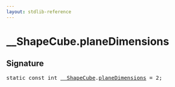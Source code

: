 ```yaml
---
layout: stdlib-reference
---
```


# __ShapeCube.planeDimensions

## Signature
<pre>
<span class='code_keyword'>static</span> <span class='code_keyword'>const</span> <span class="code_keyword">int</span> <a href="/stdlib-reference/types/0_shapecube-027/index" class="code_type">__ShapeCube</a>.<a href="/stdlib-reference/types/0_shapecube-027/planedimensions-5" class="code_var">planeDimensions</a> = 2;
</pre>

